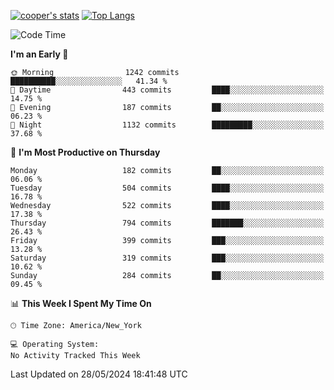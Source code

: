 [![cooper's stats](https://github-readme-stats-l2ak-km2n59e3j-coopjzs-projects.vercel.app/api?username=coopjz&count_private=true)](https://github.com/coopjz/github-readme-stats)
[![Top Langs](https://github-readme-stats-l2ak-km2n59e3j-coopjzs-projects.vercel.app/api/top-langs/?username=coopjz&count_private=true&langs_count=8&layout=compact&&hide=C)](https://github.com/coopjz/github-readme-stats)
<!--START_SECTION:waka-->
![Code Time](http://img.shields.io/badge/Code%20Time-36%20hrs%2016%20mins-blue)

**I'm an Early 🐤** 

```text
🌞 Morning                1242 commits        ██████████░░░░░░░░░░░░░░░   41.34 % 
🌆 Daytime                443 commits         ████░░░░░░░░░░░░░░░░░░░░░   14.75 % 
🌃 Evening                187 commits         ██░░░░░░░░░░░░░░░░░░░░░░░   06.23 % 
🌙 Night                  1132 commits        █████████░░░░░░░░░░░░░░░░   37.68 % 
```
📅 **I'm Most Productive on Thursday** 

```text
Monday                   182 commits         ██░░░░░░░░░░░░░░░░░░░░░░░   06.06 % 
Tuesday                  504 commits         ████░░░░░░░░░░░░░░░░░░░░░   16.78 % 
Wednesday                522 commits         ████░░░░░░░░░░░░░░░░░░░░░   17.38 % 
Thursday                 794 commits         ███████░░░░░░░░░░░░░░░░░░   26.43 % 
Friday                   399 commits         ███░░░░░░░░░░░░░░░░░░░░░░   13.28 % 
Saturday                 319 commits         ███░░░░░░░░░░░░░░░░░░░░░░   10.62 % 
Sunday                   284 commits         ██░░░░░░░░░░░░░░░░░░░░░░░   09.45 % 
```


📊 **This Week I Spent My Time On** 

```text
🕑︎ Time Zone: America/New_York

💻 Operating System: 
No Activity Tracked This Week
```


 Last Updated on 28/05/2024 18:41:48 UTC
<!--END_SECTION:waka-->
